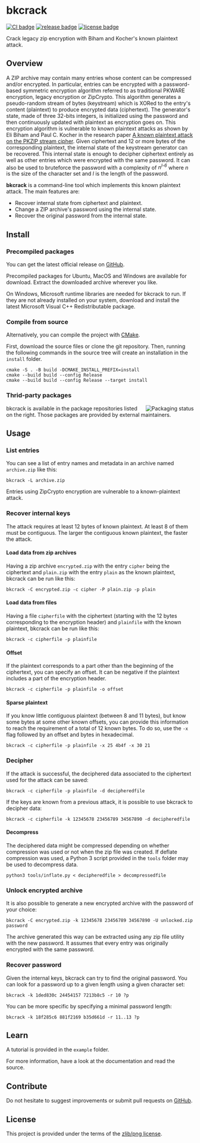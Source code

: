 bkcrack
=======

[![CI badge](https://github.com/kimci86/bkcrack/actions/workflows/ci.yml/badge.svg)](https://github.com/kimci86/bkcrack/actions/workflows/ci.yml)
[![release badge](https://img.shields.io/github/v/release/kimci86/bkcrack)](https://github.com/kimci86/bkcrack/releases)
[![license badge](https://img.shields.io/github/license/kimci86/bkcrack?color=informational)](license.txt)

Crack legacy zip encryption with Biham and Kocher's known plaintext attack.

Overview
--------

A ZIP archive may contain many entries whose content can be compressed and/or encrypted.
In particular, entries can be encrypted with a password-based symmetric encryption algorithm referred to as traditional PKWARE encryption, legacy encryption or ZipCrypto.
This algorithm generates a pseudo-random stream of bytes (keystream) which is XORed to the entry's content (plaintext) to produce encrypted data (ciphertext).
The generator's state, made of three 32-bits integers, is initialized using the password and then continuously updated with plaintext as encryption goes on.
This encryption algorithm is vulnerable to known plaintext attacks as shown by Eli Biham and Paul C. Kocher in the research paper [A known plaintext attack on the PKZIP stream cipher](https://doi.org/10.1007/3-540-60590-8_12).
Given ciphertext and 12 or more bytes of the corresponding plaintext, the internal state of the keystream generator can be recovered.
This internal state is enough to decipher ciphertext entirely as well as other entries which were encrypted with the same password.
It can also be used to bruteforce the password with a complexity of *n<sup>l-6</sup>* where *n* is the size of the character set and *l* is the length of the password.

**bkcrack** is a command-line tool which implements this known plaintext attack.
The main features are:

- Recover internal state from ciphertext and plaintext.
- Change a ZIP archive's password using the internal state.
- Recover the original password from the internal state.

Install
-------

### Precompiled packages

You can get the latest official release on [GitHub](https://github.com/kimci86/bkcrack/releases).

Precompiled packages for Ubuntu, MacOS and Windows are available for download.
Extract the downloaded archive wherever you like.

On Windows, Microsoft runtime libraries are needed for bkcrack to run.
If they are not already installed on your system, download and install the latest Microsoft Visual C++ Redistributable package.

### Compile from source

Alternatively, you can compile the project with [CMake](https://cmake.org).

First, download the source files or clone the git repository.
Then, running the following commands in the source tree will create an installation in the `install` folder.

```
cmake -S . -B build -DCMAKE_INSTALL_PREFIX=install
cmake --build build --config Release
cmake --build build --config Release --target install
```

### Thrid-party packages

<a href="https://repology.org/project/bkcrack/versions">
    <img src="https://repology.org/badge/vertical-allrepos/bkcrack.svg" alt="Packaging status" align="right">
</a>

bkcrack is available in the package repositories listed on the right.
Those packages are provided by external maintainers.

Usage
-----

### List entries

You can see a list of entry names and metadata in an archive named `archive.zip` like this:

    bkcrack -L archive.zip

Entries using ZipCrypto encryption are vulnerable to a known-plaintext attack.

### Recover internal keys

The attack requires at least 12 bytes of known plaintext.
At least 8 of them must be contiguous.
The larger the contiguous known plaintext, the faster the attack.

#### Load data from zip archives

Having a zip archive `encrypted.zip` with the entry `cipher` being the ciphertext and `plain.zip` with the entry `plain` as the known plaintext, bkcrack can be run like this:

    bkcrack -C encrypted.zip -c cipher -P plain.zip -p plain

#### Load data from files

Having a file `cipherfile` with the ciphertext (starting with the 12 bytes corresponding to the encryption header) and `plainfile` with the known plaintext, bkcrack can be run like this:

    bkcrack -c cipherfile -p plainfile

#### Offset

If the plaintext corresponds to a part other than the beginning of the ciphertext, you can specify an offset.
It can be negative if the plaintext includes a part of the encryption header.

    bkcrack -c cipherfile -p plainfile -o offset

#### Sparse plaintext

If you know little contiguous plaintext (between 8 and 11 bytes), but know some bytes at some other known offsets, you can provide this information to reach the requirement of a total of 12 known bytes.
To do so, use the `-x` flag followed by an offset and bytes in hexadecimal.

    bkcrack -c cipherfile -p plainfile -x 25 4b4f -x 30 21

### Decipher

If the attack is successful, the deciphered data associated to the ciphertext used for the attack can be saved:

    bkcrack -c cipherfile -p plainfile -d decipheredfile

If the keys are known from a previous attack, it is possible to use bkcrack to decipher data:

    bkcrack -c cipherfile -k 12345678 23456789 34567890 -d decipheredfile

#### Decompress

The deciphered data might be compressed depending on whether compression was used or not when the zip file was created.
If deflate compression was used, a Python 3 script provided in the `tools` folder may be used to decompress data.

    python3 tools/inflate.py < decipheredfile > decompressedfile

### Unlock encrypted archive

It is also possible to generate a new encrypted archive with the password of your choice:

    bkcrack -C encrypted.zip -k 12345678 23456789 34567890 -U unlocked.zip password

The archive generated this way can be extracted using any zip file utility with the new password.
It assumes that every entry was originally encrypted with the same password.

### Recover password

Given the internal keys, bkcrack can try to find the original password.
You can look for a password up to a given length using a given character set:

    bkcrack -k 1ded830c 24454157 7213b8c5 -r 10 ?p

You can be more specific by specifying a minimal password length:

    bkcrack -k 18f285c6 881f2169 b35d661d -r 11..13 ?p

Learn
-----

A tutorial is provided in the `example` folder.

For more information, have a look at the documentation and read the source.

Contribute
----------

Do not hesitate to suggest improvements or submit pull requests on [GitHub](https://github.com/kimci86/bkcrack).

License
-------

This project is provided under the terms of the [zlib/png license](http://opensource.org/licenses/Zlib).
